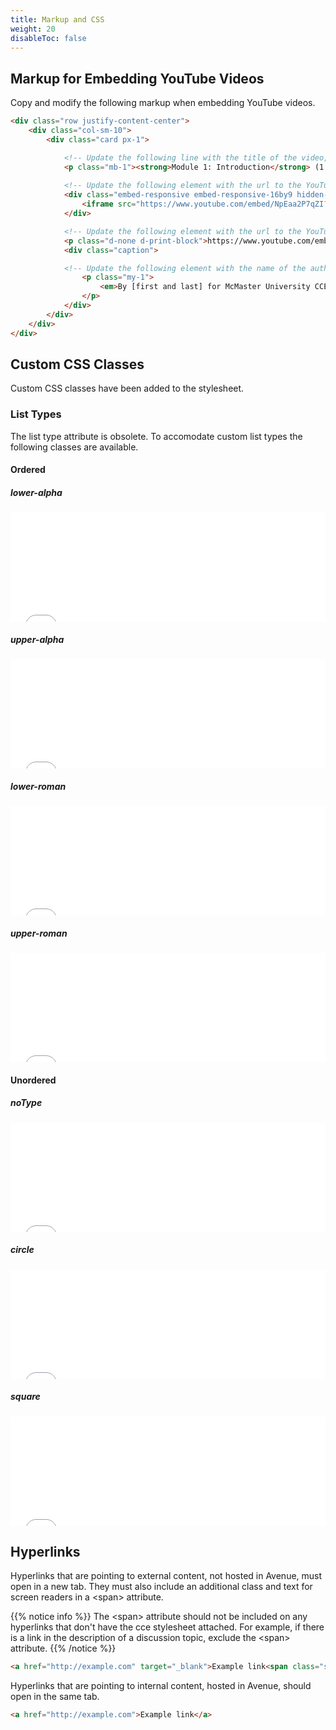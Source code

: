 ```yaml
---
title: Markup and CSS
weight: 20
disableToc: false
---
```


## Markup for Embedding YouTube Videos

Copy and modify the following markup when embedding YouTube videos.

```html
<div class="row justify-content-center">
    <div class="col-sm-10">
        <div class="card px-1">

            <!-- Update the following line with the title of the video, the length of the video, and the transcript href -->
            <p class="mb-1"><strong>Module 1: Introduction</strong> (1:18 min) | <a href="../../media/html/m01-transcript-01.html" target="_blank">Transcript<span class="sr-only"> (opens in a new tab)</span></a></p>
            
            <!-- Update the following element with the url to the YouTube hosted video -->
            <div class="embed-responsive embed-responsive-16by9 hidden-print">
                <iframe src="https://www.youtube.com/embed/NpEaa2P7qZI?rel=0&amp;modestbranding=1&amp;wmode=opaque" allowfullscreen=""></iframe>
            </div>

            <!-- Update the following element with the url to the YouTube hosted video -->
            <p class="d-none d-print-block">https://www.youtube.com/embed/NpEaa2P7qZI?rel=0</p>
            <div class="caption">

            <!-- Update the following element with the name of the author and the narrator. Remove narrator if the author is the narrator. -->
                <p class="my-1">
                    <em>By [first and last] for McMaster University CCE.<br>Narrated by [first and last].</em>
                </p>
            </div>
        </div>
    </div>
</div>
```

## Custom CSS Classes

Custom CSS classes have been added to the stylesheet.

### List Types

The list type attribute is obsolete. To accomodate custom list types the following classes are available.

#### Ordered

##### lower-alpha

<iframe width="100%" height="175" src="//jsfiddle.net/ccecrsdv/kLo24gxr/embedded/result,html/" allowfullscreen="allowfullscreen" allowpaymentrequest frameborder="0"></iframe>

##### upper-alpha

<iframe width="100%" height="175" src="//jsfiddle.net/ccecrsdv/dLwhxv27/embedded/result,html/" allowfullscreen="allowfullscreen" allowpaymentrequest frameborder="0"></iframe>

##### lower-roman

<iframe width="100%" height="175" src="//jsfiddle.net/ccecrsdv/kr2fx37q/embedded/result,html/" allowfullscreen="allowfullscreen" allowpaymentrequest frameborder="0"></iframe>

##### upper-roman

<iframe width="100%" height="175" src="//jsfiddle.net/ccecrsdv/r6nezstL/embedded/result,html/" allowfullscreen="allowfullscreen" allowpaymentrequest frameborder="0"></iframe>

#### Unordered

##### noType

<iframe width="100%" height="175" src="//jsfiddle.net/ccecrsdv/751qomuL/embedded/result,html/" allowfullscreen="allowfullscreen" allowpaymentrequest frameborder="0"></iframe>

##### circle

<iframe width="100%" height="175" src="//jsfiddle.net/ccecrsdv/7vhqaz36/embedded/result,html/" allowfullscreen="allowfullscreen" allowpaymentrequest frameborder="0"></iframe>

##### square

<iframe width="100%" height="175" src="//jsfiddle.net/ccecrsdv/z0bhv5Ly/embedded/result,html/" allowfullscreen="allowfullscreen" allowpaymentrequest frameborder="0"></iframe>


## Hyperlinks

Hyperlinks that are pointing to external content, not hosted in Avenue, must open in a new tab. They must also include an additional class and text for screen readers in a \<span> attribute.

{{% notice info %}}
The \<span> attribute should not be included on any hyperlinks that don't have the cce stylesheet attached. For example, if there is a link in the description of a discussion topic, exclude the \<span> attribute.
{{% /notice %}}

```html
<a href="http://example.com" target="_blank">Example link<span class="sr-only"> (opens in a new tab)</span></a>
```

Hyperlinks that are pointing to internal content, hosted in Avenue, should open in the same tab.

```html
<a href="http://example.com">Example link</a>
```
